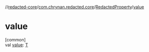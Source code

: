 //[redacted-core](../../../index.md)/[com.chrynan.redacted.core](../index.md)/[RedactedProperty](index.md)/[value](value.md)

# value

[common]\
val [value](value.md): [T](index.md)
